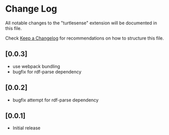 # Change Log

All notable changes to the "turtlesense" extension will be documented in this file.

Check [Keep a Changelog](http://keepachangelog.com/) for recommendations on how to structure this file.

## [0.0.3]

- use webpack bundling
- bugfix for rdf-parse dependency

## [0.0.2]

- bugfix attempt for rdf-parse dependency

## [0.0.1]

- Initial release

